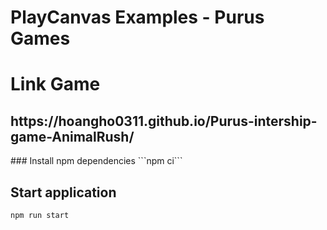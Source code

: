 # PlayCanvas Examples - Purus Games
<h1>Link Game</h1>
<h2>https://hoangho0311.github.io/Purus-intership-game-AnimalRush/</h2>
### Install npm dependencies
```npm ci```

## Start application
```npm run start```
